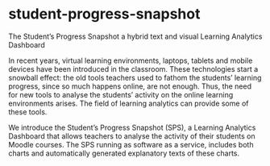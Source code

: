# student-progress-snapshot
The Student’s Progress Snapshot a hybrid text and visual Learning Analytics Dashboard

In recent years, virtual learning environments, laptops, tablets and mobile devices have been introduced in the classroom. These technologies start a snowball effect: the old tools teachers used to fathom the students’ learning progress, since so much happens online, are not enough. Thus, the need for new tools to analyse the students’ activity on the online learning environments arises. The field of learning analytics can provide some of these tools.

We introduce the Student’s Progress Snapshot (SPS), a Learning Analytics Dashboard that allows teachers to analyse the activity of their students on Moodle courses. The SPS running as software as a service, includes both charts and automatically generated explanatory texts of these charts.
